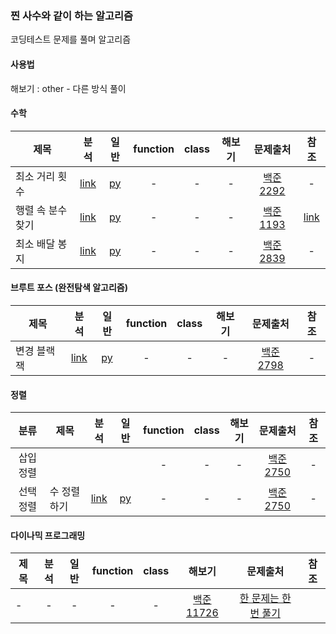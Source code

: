### 찐 사수와 같이 하는 알고리즘 
코딩테스트 문제를 풀며 알고리즘  
#### 사용법 
해보기 : other - 다른 방식 풀이
#### 수학
| 제목 | 분석 | 일반 | function | class | 해보기| 문제출처 | 참조 |
| --- | :---: | :---: | :---: | :---: | :---: | :---: |:---: |
|최소 거리 횟수|[link](./analysis/baekjoon_2292_analysis.txt)|[py](./python/baekjoon_2292_flat.py)|-|-|-|[백준 2292](https://www.acmicpc.net/problem/2292)|-|
|행렬 속 분수 찾기|[link](./analysis/baekjoon_1193_analysis.txt)|[py](./python/baekjoon_1193_flat.py)|-|-|-|[백준 1193](https://www.acmicpc.net/problem/1193)|[link](https://coder38611.tistory.com/61)|
|최소 배달 봉지|[link](./analysis/baekjoon_2839_analysis.txt)|[py](./python/baekjoon_2839_flat.py)|-|-|-|[백준 2839](https://www.acmicpc.net/problem/2839)|-|
#### 브루트 포스 (완전탐색 알고리즘)
| 제목 | 분석 | 일반 | function | class | 해보기| 문제출처 | 참조 |
| --- | :---: | :---: | :---: | :---: | :---: | :---: |:---: |
|변경 블랙잭|[link](./analysis/baekjoon_2798_analysis.txt)|[py](./python/baekjoon_2798_flat.py)|-|-|-|[백준 2798](https://www.acmicpc.net/problem/2798)|-|
#### 정렬
| 분류 | 제목 | 분석 | 일반 | function | class | 해보기| 문제출처 | 참조 |
| :---: | --- | :---: | :---: | :---: | :---: | :---: | :---: |:---: |
|삽입정렬||||-|-|-|[백준 2750](https://www.acmicpc.net/problem/2750)|-|
|선택정렬|수 정렬하기|[link](./analysis/baekjoon_2750_analysis.txt)|[py](./python/baekjoon_2750_flat.py)|-|-|-|[백준 2750](https://www.acmicpc.net/problem/2750)|-|

#### 다이나믹 프로그래밍
| 제목 | 분석 | 일반 | function | class | 해보기| 문제출처 | 참조 |
| --- | :---: | :---: | :---: | :---: | :---: | :---: |:---: |
|-|-|-|-|-|[백준 11726](https://www.acmicpc.net/problem/11726)|<a href="https://youtu.be/FmXZG7D8nS4" target="_blank">한 문제는 한번 풀기</a>|

